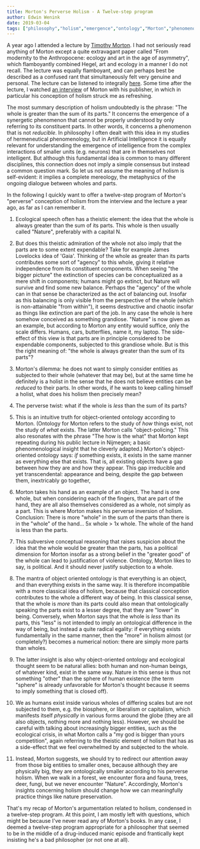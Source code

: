 ```yaml
---
title: Morton's Perverse Holism - A Twelve-step program
author: Edwin Wenink
date: 2019-03-04
tags: ["philosophy","holism","emergence","ontology","Morton","phenomenology"]
---
```


A year ago I attended a lecture by [Timothy Morton](http://ecologywithoutnature.blogspot.com/). 
I had not seriously read anything of Morton except a quite extravagant paper called "From modernity to the Anthropocene: ecology and art in the age of asymmetry", which flamboyantly combined Hegel, art and ecology in a manner I do not recall.
The lecture was equally flamboyant, and can perhaps best be described as a confused rant that simultaneously felt very genuine and personal.
The lecture can be listened to integrally [here](https://www.ru.nl/radboudreflects/terugblik/terugblik-2018/terugblik-2018/18-03-23-being-ecological-lecture-by-philosopher/).
Some time after the lecture, I watched [an interview](https://www.youtube.com/watch?v=1AEy2KmHwh0) of Morton with his publisher, in which in particular his conception of holism struck me as refreshing.

The most summary description of holism undoubtedly is the phrase: "The whole is greater than the sum of its parts." 
It concerns the emergence of a synergetic phenomenon that cannot be properly understood by only referring to its constituent parts. 
In other words, it concerns a phenomenon that is not *reducible*. 
In philosophy I often dealt with this idea in my studies of hermeneutical phenomenology, but in Artificial Intelligence it is equally relevant for understanding the emergence of intelligence from the complex interactions of smaller units (e.g. neurons) that are in themselves not intelligent.
But although this fundamental idea is common to many different disciplines, this connection does not imply a simple consensus but instead a common question mark.
So let us not assume the meaning of holism is self-evident: it implies a complete mereology, the metaphysics of the ongoing dialogue between wholes and parts. 

In the following I quickly want to offer a twelve-step program of Morton's "perverse" conception of holism from the interview and the lecture a year ago, as far as I can remember it.

1) Ecological speech often has a theistic element: the idea that the whole is always greater than the sum of its parts.
This whole is then usually called "Nature", preferably with a capital N.

2) But does this theistic admiration of the whole not also imply that the parts are to some extent expendable? 
Take for example James Lovelocks idea of 'Gaia'. 
Thinking of the whole as greater than its parts contributes some sort of "agency" to this whole, giving it relative independence from its constituent components. 
When seeing "the bigger picture" the extinction of species can be conceptualized as a mere shift in components; humans might go extinct, but Nature will survive and find some new balance. 
Perhaps the "agency" of the whole can in that sense be characterized as the act of balancing out. 
Insofar as this balancing is only visible from the perspective of the whole (which is non-attainable "from within"), it seems destructive and chaotic insofar as things like extinction are part of the job.
In any case the whole is here somehow conceived as something grandiose. 
"Nature" is now given as an example, but according to Morton any entity would suffice, only the scale differs. Humans, cars, butterflies, name it, my laptop. 
The side-effect of this view is that parts are in principle considered to be expendable components, subjected to this grandiose whole. But is this the right meaning of: "the whole is always greater than the sum of its parts"?

4) Morton's dilemma: he does not want to simply consider entities as subjected to their whole (whatever that may be), but at the same time he definitely is a holist in the sense that he does not believe entities can be *reduced* to their parts. In other words, if he wants to keep calling himself a holist, what does his holism then precisely mean?

5) The perverse twist: what if the whole is *less* than the sum of its parts? 

6) This is an intuitive truth for object-oriented ontology according to Morton.
(Ontology for Morton refers to the study of *how* things exist, not the study of *what* exists.
The latter Morton calls "object-policing."
This also resonates with the phrase "The how is the what" that Morton kept repeating during his public lecture in Nijmegen; a basic phenomenological insight that he cleverly adapted.)
Morton's object-oriented ontology says: *if* something exists, it exists in the same manner as everything else that exists. 
That is, all existing objects have a gap between how they are and how they appear. 
This gap irreducible and yet transcendental: appearance and being, despite the gap between them, inextricably go together, 

7) Morton takes his hand as an example of an object. 
The hand is one whole, but when considering each of the fingers, that are part of the hand, they are all also themselves considered as a whole, not simply as a part. 
This is where Morton makes his perverse inversion of holism. 
Conclusion: There is more "whole" in the sum of the parts than there is in the "whole" of the hand... 5x whole > 1x whole.
The whole of the hand is less than the parts.

8) This subversive conceptual reasoning that raises suspicion about the idea that the whole would be greater than the parts, has a political dimension for Morton insofar as a strong belief in the "greater good" of the whole can lead to justification of violence. Ontology, Morton likes to say, is political. And it should never justify subjection to a whole.

9) The mantra of object oriented ontology is that everything is an object, and than everything exists in the same way. It is therefore incompatible with a more classical idea of holism, because that classical conception contributes to the whole a different way of being. 
In this classical sense, that the whole is *more* than its parts could also mean that ontologically speaking the parts exist to a lesser degree, that they are "lower" in being. 
Conversely, when Morton says that the whole is *less* than its parts, this "less" is not intended to imply an ontological difference in the way of being, but instead a quite radical egality:
if everything exists fundamentally in the same manner, then the "more" in holism almost (or completely?) becomes a numerical notion: there are simply more parts than wholes. 

10) The latter insight is also why object-oriented ontology and ecological thought seem to be natural allies: both human and non-human beings, of whatever kind, exist in the same way. 
Nature in this sense is thus not something "other" than the sphere of human existence (the term "sphere" is already unfavorable for Morton's thought because it seems to imply something that is closed off). 

11) We as humans exist inside various wholes of differing scales but are not subjected to them, e.g. the biosphere, or liberalism or capitalism, which manifests itself *physically* in various forms around the globe (they are all also objects, nothing more and nothing less). 
However, we should be careful with talking about increasingly bigger entities, such as the ecological crisis, in what Morton calls a "my god is bigger than yours competition", again referring to the theistic element of holism that has as a side-effect that we feel overwhelmed by and subjected to the whole. 

12) Instead, Morton suggests, we should try to redirect our attention away from those big entities to smaller ones, because although they are physically big, they are ontologically smaller according to his perverse holism.
When we walk in a forest, we encounter flora and fauna, trees, deer, fungi, but we never encounter "Nature". 
Accordingly, Morton's insights concerning holism should change how we can meaningfully practice things like nature preservation.

That's my recap of Morton's argumentation related to holism, condensed in a twelve-step program.
At this point, I am mostly left with questions, which might be because I've never read any of Morton's books.
In any case, I deemed a twelve-step program appropriate for a philosopher that seemed to be in the middle of a drug-induced manic episode and frantically kept insisting he's a bad philosopher (or not one at all).

